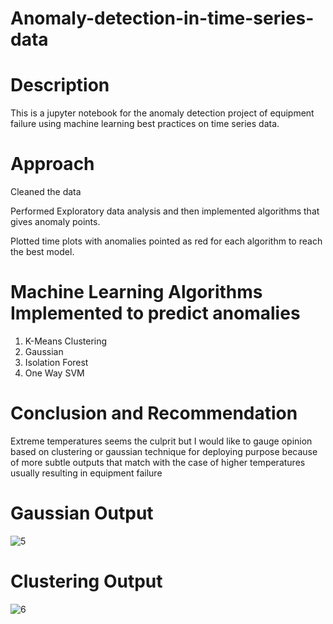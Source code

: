 # Anomaly-detection-in-time-series-data

# Description
This is a jupyter notebook for the anomaly detection project of equipment failure using machine learning best practices on time series data. 

# Approach 
Cleaned the data

Performed Exploratory data analysis and then implemented algorithms that gives anomaly points.

Plotted time plots with anomalies pointed as red for each algorithm to reach the best model. 

# Machine Learning Algorithms Implemented to predict anomalies
1) K-Means Clustering
2) Gaussian
3) Isolation Forest
4) One Way SVM

# Conclusion and Recommendation
Extreme temperatures seems the culprit but I would like to gauge opinion based on clustering or gaussian technique for deploying purpose because of more subtle outputs that match with the case of higher temperatures usually resulting in equipment failure

# Gaussian Output
![5](https://user-images.githubusercontent.com/58057238/107993487-861a6e00-6fa8-11eb-927b-894b3c01e84d.PNG)

# Clustering Output
![6](https://user-images.githubusercontent.com/58057238/107993520-9894a780-6fa8-11eb-983d-1ed7b7991360.PNG)
